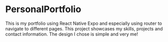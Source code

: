# PersonalPortfolio
 This is my portfolio using React Native Expo and especially using router to navigate to different pages. This project showcases my skills, projects and contact information. The design I chose is simple and very me!
